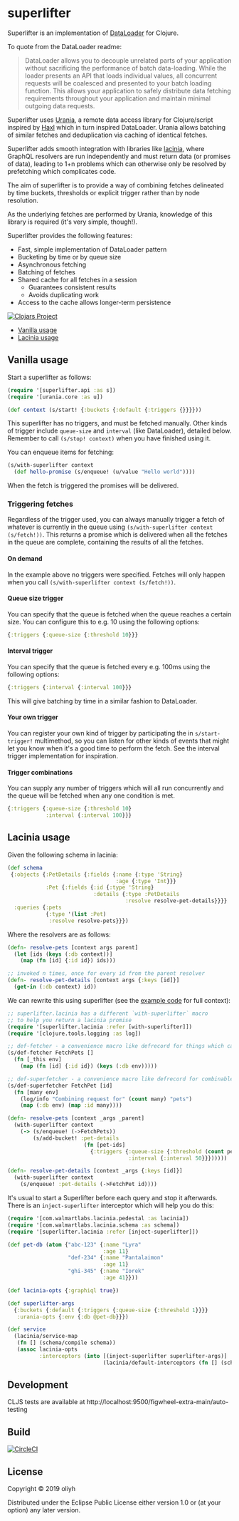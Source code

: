# superlifter

Superlifter is an implementation of [DataLoader](https://github.com/graphql/dataloader) for Clojure.

To quote from the DataLoader readme:

> DataLoader allows you to decouple unrelated parts of your application without sacrificing the performance of batch data-loading. While the loader presents an API that loads individual values, all concurrent requests will be coalesced and presented to your batch loading function. This allows your application to safely distribute data fetching requirements throughout your application and maintain minimal outgoing data requests.

Superlifter uses [Urania](https://github.com/funcool/urania), a remote data access library for Clojure/script inspired by [Haxl](https://github.com/facebook/Haxl)
which in turn inspired DataLoader. Urania allows batching of similar fetches and deduplication via caching of identical fetches.

Superlifter adds smooth integration with libraries like [lacinia](https://github.com/walmartlabs/lacinia), where GraphQL resolvers are run independently
and must return data (or promises of data), leading to 1+n problems which can otherwise only be resolved by prefetching which complicates code.

The aim of superlifter is to provide a way of combining fetches delineated by time buckets, thresholds or explicit trigger rather than by node resolution.

As the underlying fetches are performed by Urania, knowledge of this library is required (it's very simple, though!).

Superlifter provides the following features:

- Fast, simple implementation of DataLoader pattern
- Bucketing by time or by queue size
- Asynchronous fetching
- Batching of fetches
- Shared cache for all fetches in a session
  - Guarantees consistent results
  - Avoids duplicating work
- Access to the cache allows longer-term persistence

[![Clojars Project](https://img.shields.io/clojars/v/superlifter.svg)](https://clojars.org/superlifter)

- [Vanilla usage](#vanilla-usage)
- [Lacinia usage](#lacinia-usage)

## Vanilla usage

Start a superlifter as follows:

```clj
(require '[superlifter.api :as s])
(require '[urania.core :as u])

(def context (s/start! {:buckets {:default {:triggers {}}}}))
```

This superlifter has no triggers, and must be fetched manually.
Other kinds of trigger include `queue-size` and `interval` (like DataLoader), detailed below.
Remember to call `(s/stop! context)` when you have finished using it.

You can enqueue items for fetching:

```clj
(s/with-superlifter context
  (def hello-promise (s/enqueue! (u/value "Hello world"))))
```

When the fetch is triggered the promises will be delivered.

### Triggering fetches

Regardless of the trigger used, you can always manually trigger a fetch of whatever is currently in the queue using
`(s/with-superlifter context (s/fetch!))`.
This returns a promise which is delivered when all the fetches in the queue are complete, containing the results of all the fetches.

#### On demand

In the example above no triggers were specified. Fetches will only happen when you call
`(s/with-superlifter context (s/fetch!))`.

#### Queue size trigger

You can specify that the queue is fetched when the queue reaches a certain size. You can configure this to e.g. 10 using the following options:
```clj
{:triggers {:queue-size {:threshold 10}}}
```

#### Interval trigger
You can specify that the queue is fetched every e.g. 100ms using the following options:
```clj
{:triggers {:interval {:interval 100}}}
```

This will give batching by time in a similar fashion to DataLoader.

#### Your own trigger

You can register your own kind of trigger by participating the in `s/start-trigger!` multimethod, so you can listen for other kinds of events that might let you know when it's a good time to perform the fetch.
See the interval trigger implementation for inspiration.

#### Trigger combinations
You can supply any number of triggers which will all run concurrently and the queue will be fetched when any one condition is met.

```clj
{:triggers {:queue-size {:threshold 10}
            :interval {:interval 100}}}
```

## Lacinia usage

Given the following schema in lacinia:

```clj
(def schema
 {:objects {:PetDetails {:fields {:name {:type 'String}
                                  :age {:type 'Int}}}
            :Pet {:fields {:id {:type 'String}
                           :details {:type :PetDetails
                                     :resolve resolve-pet-details}}}}
  :queries {:pets
            {:type '(list :Pet)
             :resolve resolve-pets}}})
```

Where the resolvers are as follows:

```clj
(defn- resolve-pets [context args parent]
  (let [ids (keys (:db context))]
    (map (fn [id] {:id id}) ids)))

;; invoked n times, once for every id from the parent resolver
(defn- resolve-pet-details [context args {:keys [id]}]
  (get-in (:db context) id))
```

We can rewrite this using superlifter (see the [example code](https://github.com/oliyh/superlifter/tree/master/example) for full context):

```clj
;; superlifter.lacinia has a different `with-superlifter` macro
;; to help you return a lacinia promise
(require '[superlifter.lacinia :refer [with-superlifter]])
(require '[clojure.tools.logging :as log])

;; def-fetcher - a convenience macro like defrecord for things which cannot be combined
(s/def-fetcher FetchPets []
  (fn [_this env]
    (map (fn [id] {:id id}) (keys (:db env)))))

;; def-superfetcher - a convenience macro like defrecord for combinable things
(s/def-superfetcher FetchPet [id]
  (fn [many env]
    (log/info "Combining request for" (count many) "pets")
    (map (:db env) (map :id many))))

(defn- resolve-pets [context _args _parent]
  (with-superlifter context
    (-> (s/enqueue! (->FetchPets))
        (s/add-bucket! :pet-details
                        (fn [pet-ids]
                          {:triggers {:queue-size {:threshold (count pet-ids)}
                                      :interval {:interval 50}}})))))

(defn- resolve-pet-details [context _args {:keys [id]}]
  (with-superlifter context
    (s/enqueue! :pet-details (->FetchPet id))))
```

It's usual to start a Superlifter before each query and stop it afterwards.
There is an `inject-superlifter` interceptor which will help you do this:

```clj
(require '[com.walmartlabs.lacinia.pedestal :as lacinia])
(require '[com.walmartlabs.lacinia.schema :as schema])
(require '[superlifter.lacinia :refer [inject-superlifter]])

(def pet-db (atom {"abc-123" {:name "Lyra"
                              :age 11}
                   "def-234" {:name "Pantalaimon"
                              :age 11}
                   "ghi-345" {:name "Iorek"
                              :age 41}}))

(def lacinia-opts {:graphiql true})

(def superlifter-args
  {:buckets {:default {:triggers {:queue-size {:threshold 1}}}}
   :urania-opts {:env {:db @pet-db}}})

(def service
  (lacinia/service-map
   (fn [] (schema/compile schema))
   (assoc lacinia-opts
          :interceptors (into [(inject-superlifter superlifter-args)]
                              (lacinia/default-interceptors (fn [] (schema/compile schema)) lacinia-opts)))))
```

## Development

CLJS tests are available at http://localhost:9500/figwheel-extra-main/auto-testing

## Build
[![CircleCI](https://circleci.com/gh/oliyh/superlifter.svg?style=svg)](https://circleci.com/gh/oliyh/superlifter)

## License

Copyright © 2019 oliyh

Distributed under the Eclipse Public License either version 1.0 or (at
your option) any later version.
